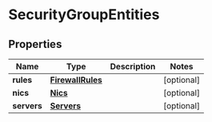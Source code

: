 # SecurityGroupEntities

## Properties
| Name | Type | Description | Notes |
| ------------ | ------------- | ------------- | ------------- |
| **rules** | [**FirewallRules**](FirewallRules.md) |  | [optional]  |
| **nics** | [**Nics**](Nics.md) |  | [optional]  |
| **servers** | [**Servers**](Servers.md) |  | [optional]  |


